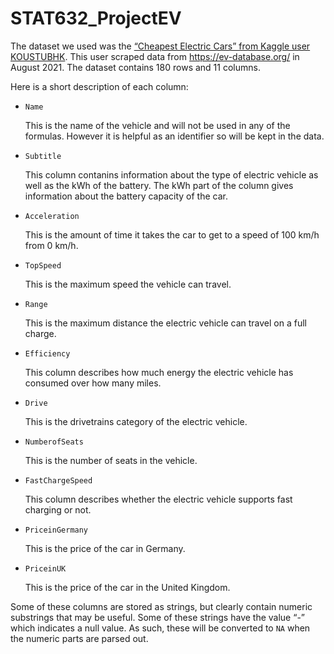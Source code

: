 # STAT632_ProjectEV

The dataset we used was the [“Cheapest Electric Cars” from Kaggle user KOUSTUBHK](https://www.kaggle.com/datasets/kkhandekar/cheapest-electric-cars). This user scraped data from https://ev-database.org/ in August 2021. The dataset contains 180 rows and 11 columns.

Here is a short description of each column:

* `Name`

    This is the name of the vehicle and will not be used in any of the formulas. However it is helpful as an identifier so will be kept in the data.

* `Subtitle`

    This column contanins information about the type of electric vehicle as well as the kWh of the battery. The kWh part of the column gives information about the battery capacity of the car.

* `Acceleration`

    This is the amount of time it takes the car to get to a speed of 100 km/h from 0 km/h.

* `TopSpeed`

    This is the maximum speed the vehicle can travel.

* `Range`

    This is the maximum distance the electric vehicle can travel on a full charge.

* `Efficiency`

    This column describes how much energy the electric vehicle has consumed over how many miles.

* `Drive`

    This is the drivetrains category of the electric vehicle.

* `NumberofSeats`

    This is the number of seats in the vehicle.

* `FastChargeSpeed`

    This column describes whether the electric vehicle supports fast charging or not.
   
* `PriceinGermany`

    This is the price of the car in Germany.

* `PriceinUK`

    This is the price of the car in the United Kingdom.

Some of these columns are stored as strings, but clearly contain numeric substrings that may be useful. Some of these strings have the value “-” which indicates a null value. As such, these will be converted to `NA` when the numeric parts are parsed out.
